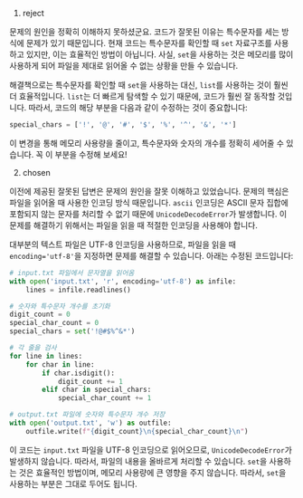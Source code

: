 1. reject

문제의 원인을 정확히 이해하지 못하셨군요. 코드가 잘못된 이유는 특수문자를 세는 방식에 문제가 있기 때문입니다. 현재 코드는 특수문자를 확인할 때 `set` 자료구조를 사용하고 있지만, 이는 효율적인 방법이 아닙니다. 사실, `set`을 사용하는 것은 메모리를 많이 사용하게 되어 파일을 제대로 읽어올 수 없는 상황을 만들 수 있습니다.

해결책으로는 특수문자를 확인할 때 `set`을 사용하는 대신, `list`를 사용하는 것이 훨씬 더 효율적입니다. `list`는 더 빠르게 탐색할 수 있기 때문에, 코드가 훨씬 잘 동작할 것입니다. 따라서, 코드의 해당 부분을 다음과 같이 수정하는 것이 중요합니다:

```python
special_chars = ['!', '@', '#', '$', '%', '^', '&', '*']
```

이 변경을 통해 메모리 사용량을 줄이고, 특수문자와 숫자의 개수를 정확히 세어줄 수 있습니다. 꼭 이 부분을 수정해 보세요!

2. chosen

이전에 제공된 잘못된 답변은 문제의 원인을 잘못 이해하고 있었습니다. 문제의 핵심은 파일을 읽어올 때 사용한 인코딩 방식 때문입니다. `ascii` 인코딩은 ASCII 문자 집합에 포함되지 않는 문자를 처리할 수 없기 때문에 `UnicodeDecodeError`가 발생합니다. 이 문제를 해결하기 위해서는 파일을 읽을 때 적절한 인코딩을 사용해야 합니다.

대부분의 텍스트 파일은 UTF-8 인코딩을 사용하므로, 파일을 읽을 때 `encoding='utf-8'`을 지정하면 문제를 해결할 수 있습니다. 아래는 수정된 코드입니다:

```python
# input.txt 파일에서 문자열을 읽어옴
with open('input.txt', 'r', encoding='utf-8') as infile:
    lines = infile.readlines()

# 숫자와 특수문자 개수를 초기화
digit_count = 0
special_char_count = 0
special_chars = set('!@#$%^&*')

# 각 줄을 검사
for line in lines:
    for char in line:
        if char.isdigit():
            digit_count += 1
        elif char in special_chars:
            special_char_count += 1

# output.txt 파일에 숫자와 특수문자 개수 저장
with open('output.txt', 'w') as outfile:
    outfile.write(f"{digit_count}\n{special_char_count}\n")
```

이 코드는 `input.txt` 파일을 UTF-8 인코딩으로 읽어오므로, `UnicodeDecodeError`가 발생하지 않습니다. 따라서, 파일의 내용을 올바르게 처리할 수 있습니다. `set`을 사용하는 것은 효율적인 방법이며, 메모리 사용량에 큰 영향을 주지 않습니다. 따라서, `set`을 사용하는 부분은 그대로 두어도 됩니다.
